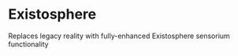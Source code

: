 Existosphere
============

Replaces legacy reality with fully-enhanced Existosphere sensorium functionality